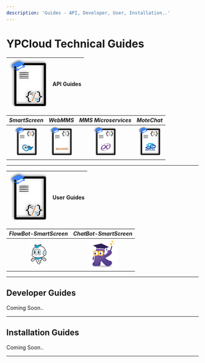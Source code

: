 ```yaml
---
description: 'Guides - API, Developer, User, Installation..'
---
```


# YPCloud Technical Guides

| ![](.gitbook/assets/gb_api_g_100x127.png) | **API Guides** |
| :---: | :--- |


| _SmartScreen_ | _WebMMS_ | _MMS Microservices_ | _MoteChat_ |
| :---: | :---: | :---: | :---: |
| [![](.gitbook/assets/ss_api_g60x82.png)](https://gitbook.ypcloud.com/smartscreen-api-guide) | [![](.gitbook/assets/webmms_api_g60x82.png)](https://gitbook.ypcloud.com/webmms-api-guide) | [![](.gitbook/assets/mms_api_g60x82.png)](https://gitbook.ypcloud.com/mms-microservices-api-guide) | [![](.gitbook/assets/mc_api_g60x82.png)](https://gitbook.ypcloud.com/motechat-api-guide) |

---

| ![](.gitbook/assets/gb_api_g_100x127.png) | **User Guides** |
| :---: | :--- |


| _FlowBot-SmartScreen_ | _ChatBot-SmartScreen_ |
| :---: | :---: |
| [![](.gitbook/assets/flowbot_logo_s.png)](https://gitbook.ypcloud.com/flowbot-for-smartscreen) | [![](.gitbook/assets/chatbot_logo76x77.png)](https://gitbook.ypcloud.com/chatbot-for-smartscreen) |

---

## Developer Guides

Coming Soon..

---

## Installation Guides

Coming Soon..

---

